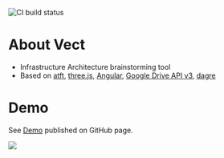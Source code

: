 ![CI build status](https://github.com/makimenko/vect/workflows/ci/badge.svg?branch=main)

# About Vect
- Infrastructure Architecture brainstorming tool
- Based on [atft](https://github.com/makimenko/angular-template-for-threejs), [three.js](https://github.com/mrdoob/three.js), [Angular](https://angular.io), [Google Drive API v3](https://developers.google.com/drive/api/v3/reference), [dagre](https://github.com/dagrejs/dagre)

# Demo
See [Demo](https://makimenko.github.io/vect) published on GitHub page.

<a href="https://makimenko.github.io/vect">
  <img src="https://raw.githubusercontent.com/makimenko/files/master/vect/images/demo.gif">
</a>
